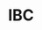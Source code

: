 ---
facebook: https://facebook.com/IBCShow?v=wall
instagram: https://instagram.com/ibcshow
linkedin: https://linkedin.com/groups/1779348
logohandle: ibc
sort: ibc
title: IBC
twitter: https://x.com/IBC365
website: https://www.ibc.org/
---